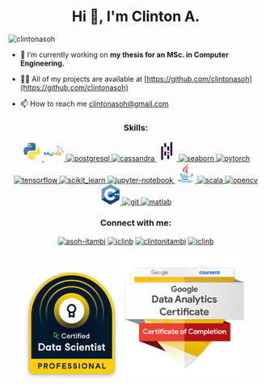 <h1 align="center">Hi 👋, I'm Clinton A.</h1>

<!-- 
<h1 align="center">Welcome!</h1>
-->

<p align="left"> <img src="https://komarev.com/ghpvc/?username=clintonasoh&label=Profile%20views&color=0e75b6&style=flat" alt="clintonasoh"/> </p>

- 🔭 I’m currently working on **my thesis for an MSc. in Computer Engineering.**

- 👨‍💻 All of my projects are available at [https://github.com/clintonasoh](https://github.com/clintonasoh)

- 📫 How to reach me [clintonasoh@gmail.com](mailto:clintonasoh@gmail.com)


<h3 align="center">Skills:</h3>
<p align="center"> 
  <a href="https://www.python.org" target="_blank" rel="noreferrer"> <img src="https://raw.githubusercontent.com/devicons/devicon/master/icons/python/python-original.svg" alt="python" width="40" height="40"/> 
  </a> 
  <a href="https://www.mysql.com/" target="_blank" rel="noreferrer"> <img src="https://raw.githubusercontent.com/devicons/devicon/master/icons/mysql/mysql-original-wordmark.svg" alt="mysql" width="40" height="40"/> </a>
  <a href="https://www.postgresql.org/" target="_blank" rel="noreferrer"> <img src="https://user-images.githubusercontent.com/25181517/117208740-bfb78400-adf5-11eb-97bb-09072b6bedfc.png" alt="postgresql" width="40" height="40"/> </a>
  <a href="https://cassandra.apache.org/" target="_blank" rel="noreferrer"> <img src="https://user-images.githubusercontent.com/25181517/183893668-d45b89f9-bd9f-4143-b61a-7db9ac6bbd5e.png" alt="cassandra" width="40" height="40"/> </a> 
   <a href="https://pandas.pydata.org/" target="_blank" rel="noreferrer"> <img src="https://raw.githubusercontent.com/devicons/devicon/2ae2a900d2f041da66e950e4d48052658d850630/icons/pandas/pandas-original.svg" alt="pandas" width="40" height="40"/> </a> 
  <a href="https://seaborn.pydata.org/" target="_blank" rel="noreferrer"> <img src="https://seaborn.pydata.org/_images/logo-mark-lightbg.svg" alt="seaborn" width="40" height="40"/> </a>
  <a href="https://pytorch.org/" target="_blank" rel="noreferrer"> <img src="https://www.vectorlogo.zone/logos/pytorch/pytorch-icon.svg" alt="pytorch" width="40" height="40"/> </a> 
  <a href="https://www.tensorflow.org/" target="_blank" rel="noreferrer"> <img src="https://user-images.githubusercontent.com/25181517/223639822-2a01e63a-a7f9-4a39-8930-61431541bc06.png" alt="tensorflow" width="40" height="40"/> </a>
  <a href="https://scikit-learn.org/" target="_blank" rel="noreferrer"> <img src="https://upload.wikimedia.org/wikipedia/commons/0/05/Scikit_learn_logo_small.svg" alt="scikit_learn" width="40" height="40"/> </a>
  <a href="https://jupyter.org/" target="_blank" rel="noreferrer"> <img src="https://user-images.githubusercontent.com/25181517/183914128-3fc88b4a-4ac1-40e6-9443-9a30182379b7.png" alt="jupyter-notebook" width="40" height="40"/> </a>
  <a href="https://www.java.com" target="_blank" rel="noreferrer"> <img src="https://raw.githubusercontent.com/devicons/devicon/master/icons/java/java-original.svg" alt="java" width="40" height="40"/> </a> 
  <a href="https://www.scala-lang.org/" target="_blank" rel="noreferrer"> <img src="https://user-images.githubusercontent.com/25181517/185062806-7be3b0f6-3373-44a8-be19-21ddd2307a70.png" alt="scala" width="40" height="40"/> </a> 
  <a href="https://opencv.org/" target="_blank" rel="noreferrer"> <img src="https://www.vectorlogo.zone/logos/opencv/opencv-icon.svg" alt="opencv" width="40" height="40"/> </a> 
  <a href="https://www.w3schools.com/cpp/" target="_blank" rel="noreferrer"> <img src="https://raw.githubusercontent.com/devicons/devicon/master/icons/cplusplus/cplusplus-original.svg" alt="cplusplus" width="40" height="40"/> </a> 
  <a href="https://git-scm.com/" target="_blank" rel="noreferrer"> <img src="https://www.vectorlogo.zone/logos/git-scm/git-scm-icon.svg" alt="git" width="40" height="40"/> </a> 
  <a href="https://www.mathworks.com/" target="_blank" rel="noreferrer"> <img src="https://upload.wikimedia.org/wikipedia/commons/2/21/Matlab_Logo.png" alt="matlab" width="40" height="40"/> </a> 
</p>

<h3 align="center">Connect with me:</h3>
<p align="center">
<a href="https://www.linkedin.com/in/asoh-itambi" target="blank"><img align="center" src="https://raw.githubusercontent.com/rahuldkjain/github-profile-readme-generator/master/src/images/icons/Social/linked-in-alt.svg" alt="asoh-itambi" height="30" width="40"/></a>
<a href="https://kaggle.com/iclinb" target="blank"><img align="center" src="https://raw.githubusercontent.com/rahuldkjain/github-profile-readme-generator/master/src/images/icons/Social/kaggle.svg" alt="iclinb" height="30" width="40" /></a>
<a href="https://twitter.com/clintonitambi" target="blank"><img align="center" src="https://raw.githubusercontent.com/rahuldkjain/github-profile-readme-generator/master/src/images/icons/Social/twitter.svg" alt="clintonitambi" height="30" width="40" /></a>
<a href="https://instagram.com/iclinb" target="blank"><img align="center" src="https://raw.githubusercontent.com/rahuldkjain/github-profile-readme-generator/master/src/images/icons/Social/instagram.svg" alt="iclinb" height="30" width="40" /></a>

</p>

<div align="center"> 
  
  <img src="https://github.com/clintonasoh/Case-Study-Central/blob/main/datasets/data_scientist_professional_badge.png"> 
  <img src="https://github.com/clintonasoh/Case-Study-Central/blob/main/datasets/GCC_badge_DA.png" alt="GCC Badge" width="250" height="250">

</div>

<!--
<p>&nbsp;<img align="center" src="https://github-readme-stats.vercel.app/api?username=clintonasoh&show_icons=true&locale=en" alt="clintonasoh" /></p>
-->
